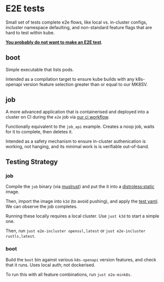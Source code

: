 # E2E tests

Small set of tests complete e2e flows, like local vs. in-cluster configs, incluster namespace defaulting, and non-standard feature flags that are hard to test within kube.

**[You probably do not want to make an E2E test](../CONTRIBUTING.md#test-guidelines)**.

## boot

Simple executable that lists pods.

Intended as a compilation target to ensure kube builds with any k8s-openapi version feature selection greater than or equal to our MK8SV.

## job

A more advanced application that is containerised and deployed into a cluster on CI during the `e2e` job via [our ci workflow](https://github.com/kube-rs/kube/blob/2b5e4ad788366125448ad40eadaf68cf9ceeaf31/.github/workflows/ci.yml#L58-L107).

Functionally equivalent to the `job_api` example. Creates a noop job, waits for it to complete, then deletes it.

Intended as a safety mechanism to ensure in-cluster authenication is working, not hanging, and its minimal work is is verifiable out-of-band.

## Testing Strategy

### job

Compile the `job` binary (via [muslrust](https://github.com/clux/muslrust)) and put the it into a [distroless:static](https://github.com/GoogleContainerTools/distroless) image.

Then, import the image into `k3d` (to avoid pushing), and apply the [test yaml](./deployment.yaml). We can observe the job completes.

Running these locally requires a local cluster. Use `just k3d` to start a simple one.

Then, run `just e2e-incluster openssl,latest` or `just e2e-incluster rustls,latest`.

### boot

Build the `boot` bin against various `k8s-openapi` version features, and check that it runs. Uses local auth; not dockerised.

To run this with all feature combinations, run `just e2e-mink8s`.
